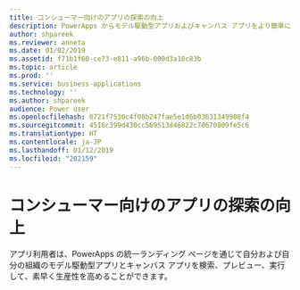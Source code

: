 ```yaml
---
title: コンシューマー向けのアプリの探索の向上
description: PowerApps からモデル駆動型アプリおよびキャンバス アプリをより簡単に検索および実行できます。
author: shpareek
ms.reviewer: anneta
ms.date: 01/02/2019
ms.assetid: f71b1f60-ce73-e811-a96b-000d3a18c83b
ms.topic: article
ms.prod: ''
ms.service: business-applications
ms.technology: ''
ms.author: shpareek
audience: Power user
ms.openlocfilehash: 0721f7530c4f08b247fae5e1d6b03631349908f4
ms.sourcegitcommit: 4516c399d430cc569513d46822c70670809fe5c6
ms.translationtype: HT
ms.contentlocale: ja-JP
ms.lasthandoff: 01/12/2019
ms.locfileid: "202159"
---
```

# <a name="improved-app-discovery-for-consumers"></a>コンシューマー向けのアプリの探索の向上




アプリ利用者は、PowerApps の統一ランディング ページを通じて自分および自分の組織のモデル駆動型アプリとキャンバス アプリを検索、プレビュー、実行して、素早く生産性を高めることができます。
